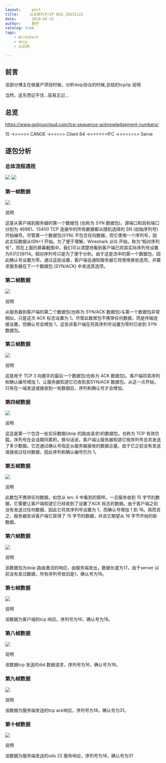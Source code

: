 ```yaml
---
layout:     post
title:     以太网TCP/IP 协议_20231122
date:       2024-05-31
author:     肥仔
catalog: true
tags:
    - Wireshark
    - doip
    - 以太网

--- 
```


## 前言

该部分博主在做量产项目时候，分析doip协议的时候,总结的tcp/ip 说明

当然，这东西记不住...容易忘记...



## 总览

https://www.golinuxcloud.com/tcp-sequence-acknowledgement-numbers/

15 ->>>>>> CANOE ->>>>>> Client
64 ->>>>>>>IFC  ->>>>>>>> Serve


## 逐包分析


### 总体流程透视


<img src ="https://daniao2017.github.io/img/in_post/CANOE/5.png">

<img src ="https://daniao2017.github.io/img/in_post/CANOE/6.png">

### 第一帧数据

<img src ="https://daniao2017.github.io/img/in_post/CANOE/7.png">

说明

这是从客户端到服务器的第一个数据包 (也称为 SYN 数据包)，源端口和目标端口分别为 46961、13400
TCP 连接中的所有数据都从随机选择的 SN (初始序列号)开始编号。尽管第一个数据包(SYN) 不包含任何数据，但它使用一个序列号，因此实际数据从ISN+1 开始。为了便于理解，Wireshark 从IS 开始，称为“相对序列号”，而在上面的屏幕截图中，我们可以清楚地看到客户端已将其实际序列号设置为631238114。相对序列号只是为了便于分析。由于这是流中的第一个数据包，因此确认号设置为零。通过这些设置，客户端会通知服务器它将使用某些选项，并要求服务器在下一个数据包 (SYN/ACK) 中发送其选项。

### 第二帧数据

<img src ="https://daniao2017.github.io/img/in_post/CANOE/8.png">

说明

从服务器到客户端的第二个数据包(也称为 SYN/ACK 数据包)与第一个数据包非常相似，只是这次 ACK 标志设置为 1。尽管此数居包不携带任何数据，而是传输连接设置，但确认号会增加 1，这告诉客户端在将其序列号设置为零时已收到 SYN 数据包。



### 第三帧数据

<img src ="https://daniao2017.github.io/img/in_post/CANOE/9.png">


说明

这是用于 TCP 3 向握手的最后一个数据包(也称为 ACK 数据包)。客户端将其序列和确认编号增加 1，让服务器知道它已收到其SYN/ACK 数据包。从这一点开始，只有在一端发送或接收到一些数据后，序列和确认号才会增加。

### 第四帧数据

<img src ="https://daniao2017.github.io/img/in_post/CANOE/10.png">

说明

这这是第一个包含一些实际数据(doip 的路由请求)的数据包，也称为 TCP 有效负载。序列号在会话期间累积。换句话说，客户端让服务器知道它按序列号总共发送了多少数据。它还通过确认号指定从服务器接收的数据总量。由于它之前没有发送或接收过任何数据，因此序列和确认编号仍为 1。

### 第五帧数据

<img src ="https://daniao2017.github.io/img/in_post/CANOE/11.png">

说明

此数包不携带任何数据，如您从 len: 0 中看到的那样。一旦服务收到 15 字节的数据，它需要让客户端知道它已经收到了设置了ACK 标志的数据。由于客户端之前没有发送过任何数据，因此它将其序列号设置为 1，而确认号增加 1 到 16。简而言之，服务器告诉客户端它获得了 15 字节的数据，并且它期望从 16 字节开始的新数据。

### 第六帧数据

<img src ="https://daniao2017.github.io/img/in_post/CANOE/12.png">

说明

该数据包为doip 路由激活的响应，由服务端发出，数据长度为17。由于server 以前没有发过数据，所有序列号依旧是1，确认号为16。

### 第七帧数据

<img src ="https://daniao2017.github.io/img/in_post/CANOE/13.png">

说明

该数据为客户端的tcp 响应。序列号为16，确认号为18。

### 第八帧数据

<img src ="https://daniao2017.github.io/img/in_post/CANOE/14.png">

说明

该数据tcp 发送的did 数据请求，序列号为16，确认号为18。

### 第九帧数据

<img src ="https://daniao2017.github.io/img/in_post/CANOE/15.png">

说明

该数据为服务端发送的tcp  ack响应，序列号为18，确认号为31。

### 第十帧数据

<img src ="https://daniao2017.github.io/img/in_post/CANOE/16.png">

说明

该数据为服务端发送的uds 22 服务响应，序列号为18，确认号为31
